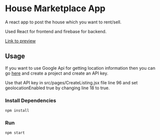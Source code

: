 # House Marketplace App

A react app to post the house which you want to rent/sell.

Used React for frontend and firebase for backend.

[Link to preview](https://house-marketplace-app-tcskiran.vercel.app/)

## Usage

If you want to use Google Api for getting location information then you can go [here](https://console.cloud.google.com/getting-started) and create a project and create an API key.

Use that API key in src/pages/CreateListing.jsx file line 96 and set geolocationEnabled true by changing line 18 to true.

### Install Dependencies

```
npm install
```

### Run

```
npm start
```
